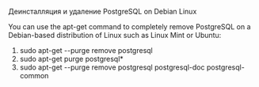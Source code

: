 


Деинсталляция и удаление  PostgreSQL on Debian Linux

You can use the apt-get command to completely remove PostgreSQL on a Debian-based distribution of Linux such as Linux Mint or Ubuntu:

1. sudo apt-get --purge remove postgresql
2. sudo apt-get purge postgresql*
3. sudo apt-get --purge remove postgresql postgresql-doc postgresql-common


